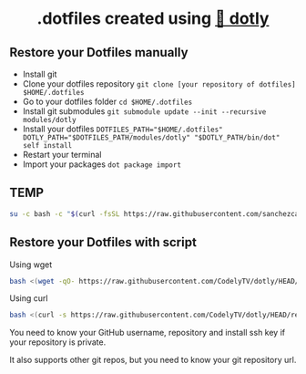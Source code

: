 <h1 align="center">
  .dotfiles created using <a href="https://github.com/CodelyTV/dotly">🌚 dotly</a>
</h1>

## Restore your Dotfiles manually

* Install git
* Clone your dotfiles repository `git clone [your repository of dotfiles] $HOME/.dotfiles`
* Go to your dotfiles folder `cd $HOME/.dotfiles`
* Install git submodules `git submodule update --init --recursive modules/dotly`
* Install your dotfiles `DOTFILES_PATH="$HOME/.dotfiles" DOTLY_PATH="$DOTFILES_PATH/modules/dotly" "$DOTLY_PATH/bin/dot" self install`
* Restart your terminal
* Import your packages `dot package import`


## TEMP
```bash
su -c bash -c "$(curl -fsSL https://raw.githubusercontent.com/sanchezcarlosjr/dotfiles/HEAD/restoration_scripts/restorer)"
```

## Restore your Dotfiles with script

Using wget
```bash
bash <(wget -qO- https://raw.githubusercontent.com/CodelyTV/dotly/HEAD/restorer)
```

Using curl
```bash
bash <(curl -s https://raw.githubusercontent.com/CodelyTV/dotly/HEAD/restorer)
```

You need to know your GitHub username, repository and install ssh key if your repository is private.

It also supports other git repos, but you need to know your git repository url.
